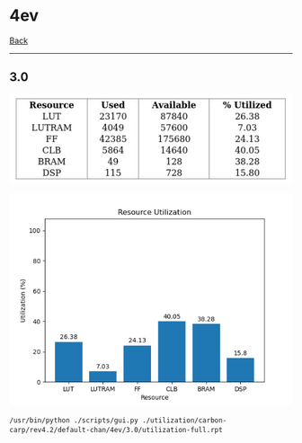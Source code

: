 # 4ev

[Back](<../rev4.2.md>)

---

## 3.0

<p align="center">
	<img src="../../../../../images/carbon-carp/rev4.2/default-chan/4ev/3.0/table.jpg" />
</p>

<p align="center">
	<img src="../../../../../images/carbon-carp/rev4.2/default-chan/4ev/3.0/graph.png" />
</p>

`/usr/bin/python ./scripts/gui.py ./utilization/carbon-carp/rev4.2/default-chan/4ev/3.0/utilization-full.rpt`

